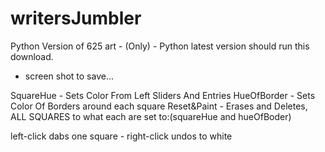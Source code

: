 # writersJumbler
Python Version of 625 art - (Only) - 
Python latest version should run this download.

- screen shot to save...
  
SquareHue - Sets Color From Left Sliders And Entries
HueOfBorder - Sets Color Of Borders around each square
Reset&Paint - Erases and Deletes, ALL SQUARES to what each are set to:(squareHue and hueOfBoder)

left-click dabs one square - right-click undos to white
